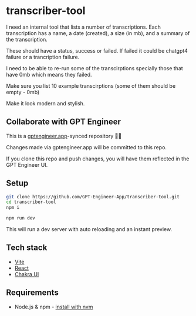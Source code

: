 # transcriber-tool

I need an internal tool that lists a number of transcriptions. Each transcription has a name, a date (created), a size (in mb), and a summary of the transcription. 

These should have a status, success or failed. If failed it could be chatgpt4 failure or a trancription failure. 

I need to be able to re-run some of the transcirptions specially those that have 0mb which means they failed. 

Make sure you list 10 example transcirptions (some of them should be empty - 0mb)

Make it look modern and stylish. 



## Collaborate with GPT Engineer

This is a [gptengineer.app](https://gptengineer.app)-synced repository 🌟🤖

Changes made via gptengineer.app will be committed to this repo.

If you clone this repo and push changes, you will have them reflected in the GPT Engineer UI.

## Setup

```sh
git clone https://github.com/GPT-Engineer-App/transcriber-tool.git
cd transcriber-tool
npm i
```

```sh
npm run dev
```

This will run a dev server with auto reloading and an instant preview.

## Tech stack

- [Vite](https://vitejs.dev/)
- [React](https://react.dev/)
- [Chakra UI](https://chakra-ui.com/)

## Requirements

- Node.js & npm - [install with nvm](https://github.com/nvm-sh/nvm#installing-and-updating)
